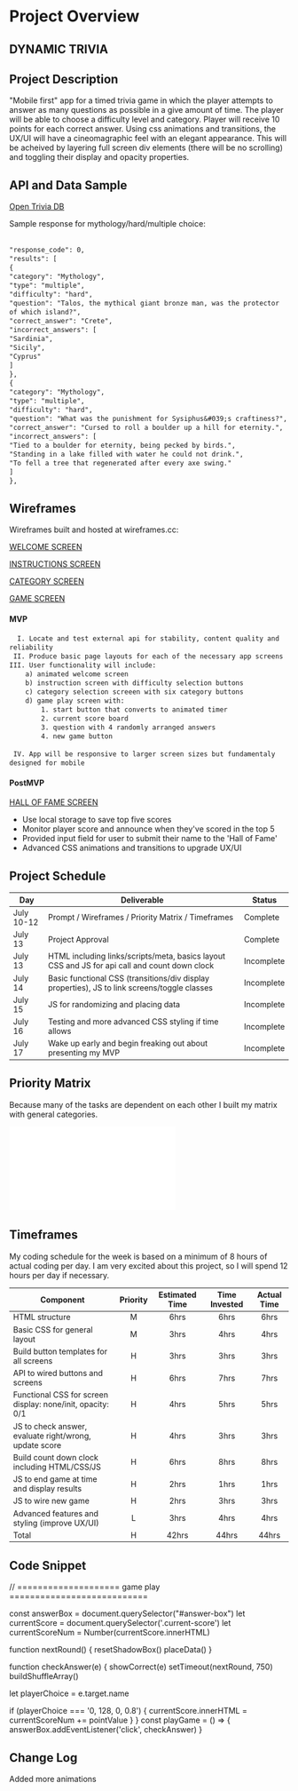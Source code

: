 # Project Overview

## DYNAMIC TRIVIA

## Project Description

"Mobile first" app for a timed trivia game in which the player attempts to answer as many questions as possible in a give amount of time.  The player will be able to choose a difficulty level and category.  Player will receive 10 points for each correct answer.  Using css animations and transitions, the UX/UI will have a cineomagraphic feel with an elegant appearance.  This will be acheived by layering full screen div elements (there will be no scrolling) and toggling their display and opacity properties. 

## API and Data Sample

[Open Trivia DB](https://opentdb.com/)

Sample response for mythology/hard/multiple choice:

```

"response_code": 0,
"results": [
{
"category": "Mythology",
"type": "multiple",
"difficulty": "hard",
"question": "Talos, the mythical giant bronze man, was the protector of which island?",
"correct_answer": "Crete",
"incorrect_answers": [
"Sardinia",
"Sicily",
"Cyprus"
]
},
{
"category": "Mythology",
"type": "multiple",
"difficulty": "hard",
"question": "What was the punishment for Sysiphus&#039;s craftiness?",
"correct_answer": "Cursed to roll a boulder up a hill for eternity.",
"incorrect_answers": [
"Tied to a boulder for eternity, being pecked by birds.",
"Standing in a lake filled with water he could not drink.",
"To fell a tree that regenerated after every axe swing."
]
},

```

## Wireframes

Wireframes built and hosted at wireframes.cc:

[WELCOME SCREEN](https://wireframe.cc/1tLRqW)

[INSTRUCTIONS SCREEN](https://wireframe.cc/7jugxk)

[CATEGORY SCREEN](https://wireframe.cc/mnIlG9)

[GAME SCREEN](https://wireframe.cc/kEJqau)


#### MVP 
```
  I. Locate and test external api for stability, content quality and reliability 
 II. Produce basic page layouts for each of the necessary app screens
III. User functionality will include:
	a) animated welcome screen
	b) instruction screen with difficulty selection buttons
	c) category selection screeen with six category buttons
	d) game play screen with:
		1. start button that converts to animated timer
		2. current score board
		3. question with 4 randomly arranged answers
		4. new game button
		
 IV. App will be responsive to larger screen sizes but fundamentaly designed for mobile
```

#### PostMVP  

[HALL OF FAME SCREEN](https://wireframe.cc/56KD7P)


- Use local storage to save top five scores
- Monitor player score and announce when they've scored in the top 5
- Provided input field for user to submit their name to the 'Hall of Fame'
- Advanced CSS animations and transitions to upgrade UX/UI

## Project Schedule


|  Day | Deliverable | Status
|---|---| ---|
|July 10-12| Prompt / Wireframes / Priority Matrix / Timeframes | Complete
|July 13| Project Approval | Complete
|July 13| HTML including links/scripts/meta, basics layout CSS and JS for api call and count down clock| Incomplete
|July 14| Basic functional CSS (transitions/div display properties), JS to link screens/toggle classes | Incomplete
|July 15| JS for randomizing and placing data| Incomplete
|July 16| Testing and more advanced CSS styling if time allows| Incomplete
|July 17| Wake up early and begin freaking out about presenting my MVP | Incomplete

## Priority Matrix

Because many of the tasks are dependent on each other I built my matrix with general categories.

![PRIORITY MATRIX](/assets/priority-matrix.pdf)

## Timeframes

My coding schedule for the week is based on a minimum of 8 hours of actual coding per day.  I am very excited about this project, so I will spend 12 hours per day if necessary.

| Component | Priority | Estimated Time | Time Invested | Actual Time |
| --- | :---: |  :---: | :---: | :---: |
| HTML structure | M | 6hrs| 6hrs | 6hrs |
| Basic CSS for general layout | M | 3hrs| 4hrs | 4hrs |
| Build button templates for all screens | H | 3hrs| 3hrs | 3hrs |
| API to wired buttons and screens | H | 6hrs| 7hrs | 7hrs |
| Functional CSS for screen display: none/init, opacity: 0/1 | H | 4hrs| 5hrs | 5hrs |
| JS to check answer, evaluate right/wrong, update score | H | 4hrs| 3hrs | 3hrs |
| Build count down clock including HTML/CSS/JS | H | 6hrs| 8hrs | 8hrs |
| JS to end game at time and display results | H | 2hrs| 1hrs | 1hrs |
| JS to wire new game | H | 2hrs| 3hrs | 3hrs |
| Advanced features and styling (improve UX/UI) | L | 3hrs| 4hrs | 4hrs |
| Total | H | 42hrs| 44hrs | 44hrs |


## Code Snippet



// ==================== game play ===========================

const answerBox = document.querySelector("#answer-box")
let currentScore = document.querySelector('.current-score')
let currentScoreNum = Number(currentScore.innerHTML)

function nextRound() {
  resetShadowBox()
  placeData()
}

function checkAnswer(e) {
  showCorrect(e)
  setTimeout(nextRound, 750)
  buildShuffleArray()

  let playerChoice = e.target.name

  if (playerChoice === '0, 128, 0, 0.8') {
    currentScore.innerHTML = currentScoreNum += pointValue
  }
}
const playGame = () => {
  answerBox.addEventListener('click', checkAnswer)
}



## Change Log
 
 Added more animations 
